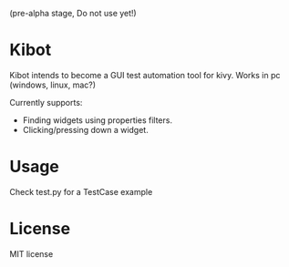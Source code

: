 (pre-alpha stage, Do not use yet!)

Kibot
=====

Kibot intends to become a GUI test automation tool for kivy. Works in pc (windows, linux, mac?)

Currently supports:
- Finding widgets using properties filters.
- Clicking/pressing down a widget.

Usage
=====

Check test.py for a TestCase example


License
=======

MIT license
